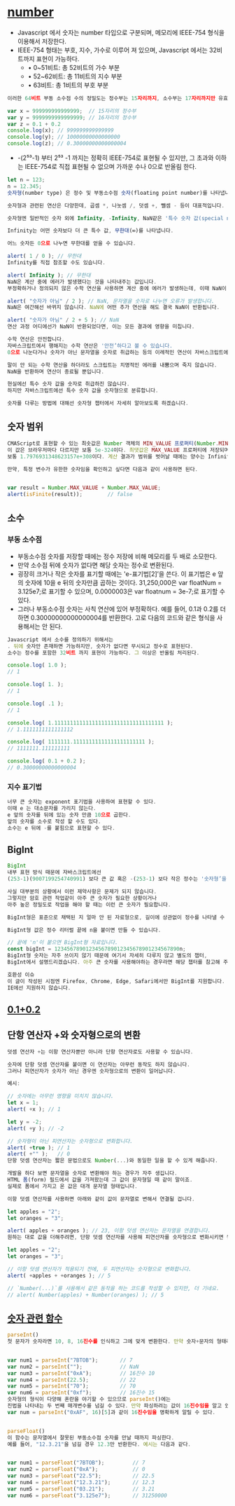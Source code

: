 # [number](https://ko.javascript.info/types)
* Javascript 에서 숫자는 number 타입으로 구분되며, 메모리에 IEEE-754 형식을 이용해서 저장한다.
* IEEE-754 형태는 부호, 지수, 가수로 이루어 져 있으며, Javascript 에서는 32비트까지 표현이 가능하다.
  * • 0~51비트: 총 52비트의 가수 부분
  * • 52~62비트: 총 11비트의 지수 부분
  * • 63비트: 총 1비트의 부호 부분  

```javascript
이러한 64비트 부동 소수점 수의 정밀도는 정수부는 15자리까지, 소수부는 17자리까지만 유효합니다. 아래 코드는 64비트 부동 소수점 수의 정밀도를 알아보는 예시입니다.

var x = 999999999999999;  // 15자리의 정수부
var y = 9999999999999999; // 16자리의 정수부
var z = 0.1 + 0.2
console.log(x); // 999999999999999
console.log(y); // 10000000000000000
console.log(z); // 0.30000000000000004
```

* -(2⁵³-1) 부터 2⁵³ -1 까지는 정확히 IEEE-754로 표현될 수 있지만, 그 초과와 이하 는 IEEE-754로 직접 표현될 수 없으며 가까운 수나 0으로 반올림 한다.

```javascript
let n = 123;
n = 12.345;
숫자형(number type) 은 정수 및 부동소수점 숫자(floating point number)를 나타냅니다.

숫자형과 관련된 연산은 다양한데, 곱셈 *, 나눗셈 /, 덧셈 +, 뺄셈 - 등이 대표적입니다.

숫자형엔 일반적인 숫자 외에 Infinity, -Infinity, NaN같은 '특수 숫자 값(special numeric value)'이 포함됩니다.

Infinity는 어떤 숫자보다 더 큰 특수 값, 무한대(∞)를 나타냅니다.

어느 숫자든 0으로 나누면 무한대를 얻을 수 있습니다.

alert( 1 / 0 ); // 무한대
Infinity를 직접 참조할 수도 있습니다.

alert( Infinity ); // 무한대
NaN은 계산 중에 에러가 발생했다는 것을 나타내주는 값입니다. 
부정확하거나 정의되지 않은 수학 연산을 사용하면 계산 중에 에러가 발생하는데, 이때 NaN이 반환됩니다.

alert( "숫자가 아님" / 2 ); // NaN, 문자열을 숫자로 나누면 오류가 발생합니다.
NaN은 여간해선 바뀌지 않습니다. NaN에 어떤 추가 연산을 해도 결국 NaN이 반환됩니다.

alert( "숫자가 아님" / 2 + 5 ); // NaN
연산 과정 어디에선가 NaN이 반환되었다면, 이는 모든 결과에 영향을 미칩니다.

수학 연산은 안전합니다.
자바스크립트에서 행해지는 수학 연산은 '안전’하다고 볼 수 있습니다.
0으로 나눈다거나 숫자가 아닌 문자열을 숫자로 취급하는 등의 이례적인 연산이 자바스크립트에선 가능합니다.

말이 안 되는 수학 연산을 하더라도 스크립트는 치명적인 에러를 내뿜으며 죽지 않습니다. 
NaN을 반환하며 연산이 종료될 뿐입니다.

현실에선 특수 숫자 값을 숫자로 취급하진 않습니다. 
하지만 자바스크립트에선 특수 숫자 값을 숫자형으로 분류합니다.

숫자를 다루는 방법에 대해선 숫자형 챕터에서 자세히 알아보도록 하겠습니다.
```

## 숫자 범위
```javascript
CMAScript로 표현할 수 있는 최솟값은 Number 객체의 MIN_VALUE 프로퍼티(Number.MIN_VALUE)에 저장된다. 
이 값은 브라우저마다 다르지만 보통 5e-324이다. 최댓값은 MAX_VALUE 프로퍼티에 저장되며, 
보통 1.7976931348623157e+308이다. 계산 결과가 범위를 벗어날 때에는 양수는 Infinity로, 음수는 -Infinity로 변환된다.

만약, 특정 변수가 유한한 숫자임을 확인하고 싶다면 다음과 같이 사용하면 된다.


var result = Number.MAX_VALUE + Number.MAX_VALUE;
alert(isFinite(result));		// false
```

## 소수
### 부동 소수점
* 부동소수점 숫자를 저장할 때에는 정수 저장에 비해 메모리를 두 배로 소모한다. 
* 만약 소수점 뒤에 숫자가 없다면 해당 숫자는 정수로 변환된다.
* 굉장히 크거나 작은 숫자를 표기할 때에는 'e-표기법[2]’을 쓴다. 이 표기법은 e 앞의 숫자에 10을 e 뒤의 숫자만큼 곱하는 것이다. 31,250,000은 var floatNum = 3.125e7;로 표기할 수 있으며, 0.0000003은 var floatnum = 3e-7;로 표기할 수 있다.
* 그러나 부동소수점 숫자는 사칙 연산에 있어 부정확하다. 예를 들어, 0.1과 0.2를 더하면 0.30000000000000004를 반환한다. 고로 다음의 코드와 같은 형식을 사용해서는 안 된다.

```javascript
Javascript 에서 소수를 정의하기 위해서는 
. 뒤에 숫자만 존재하면 가능하지만, 숫자가 없다면 무시되고 정수로 표현된다.
소수는 정수를 포함한 32비트 까지 표현이 가능하다. 그 이상은 반올림 처리된다.

console.log( 1.0 );
// 1

console.log( 1. );
// 1

console.log( .1 );
// 1

console.log( 1.11111111111111111111111111111111111 );
// 1.1111111111111112

console.log( 1111111.11111111111111111111111 );
// 1111111.111111111

console.log( 0.1 + 0.2 );
// 0.30000000000000004
```

### 지수 표기법
```javascript
너무 큰 숫자는 exponent 표기법을 사용하여 표현할 수 있다.
이때 e 는 대소문자를 가리지 않는다.
e 앞의 숫자를 뒤에 있는 숫자 만큼 10으로 곱한다.
앞의 숫자를 소수로 작성 할 수도 있다.
소수는 e 뒤에 -를 붙힘으로 표현할 수 있다.
```

## BigInt
```javascript
BigInt
내부 표현 방식 때문에 자바스크립트에선 
(253-1)(9007199254740991) 보다 큰 값 혹은 -(253-1) 보다 작은 정수는 '숫자형’을 사용해 나타낼 수 없습니다.

사실 대부분의 상황에서 이런 제약사항은 문제가 되지 않습니다. 
그렇지만 암호 관련 작업같이 아주 큰 숫자가 필요한 상황이거나 
아주 높은 정밀도로 작업을 해야 할 때는 이런 큰 숫자가 필요합니다.

BigInt형은 표준으로 채택된 지 얼마 안 된 자료형으로, 길이에 상관없이 정수를 나타낼 수 있습니다.

BigInt형 값은 정수 리터럴 끝에 n을 붙이면 만들 수 있습니다.

// 끝에 'n'이 붙으면 BigInt형 자료입니다.
const bigInt = 1234567890123456789012345678901234567890n;
BigInt형 숫자는 자주 쓰이지 않기 때문에 여기서 자세히 다루지 않고 별도의 챕터, 
BigInt에서 설명드리겠습니다. 아주 큰 숫자를 사용해야하는 경우라면 해당 챕터를 참고해 주시기바랍니다.

호환성 이슈
이 글이 작성된 시점엔 Firefox, Chrome, Edge, Safari에서만 BigInt를 지원합니다. 
IE에선 지원하지 않습니다.
```

## [0.1+0.2](https://velog.io/@coin46/0.1-0.2-0.3)

## 단항 연산자 +와 숫자형으로의 변환
```javascript
덧셈 연산자 +는 이항 연산자뿐만 아니라 단항 연산자로도 사용할 수 있습니다.

숫자에 단항 덧셈 연산자를 붙이면 이 연산자는 아무런 동작도 하지 않습니다. 
그러나 피연산자가 숫자가 아닌 경우엔 숫자형으로의 변환이 일어납니다.

예시:

// 숫자에는 아무런 영향을 미치지 않습니다.
let x = 1;
alert( +x ); // 1

let y = -2;
alert( +y ); // -2

// 숫자형이 아닌 피연산자는 숫자형으로 변화합니다.
alert( +true ); // 1
alert( +"" );   // 0
단항 덧셈 연산자는 짧은 문법으로도 Number(...)와 동일한 일을 할 수 있게 해줍니다.

개발을 하다 보면 문자열을 숫자로 변환해야 하는 경우가 자주 생깁니다. 
HTML 폼(form) 필드에서 값을 가져왔는데 그 값이 문자형일 때 같이 말이죠. 
실제로 폼에서 가지고 온 값은 대개 문자열 형태입니다.

이항 덧셈 연산자를 사용하면 아래와 같이 값이 문자열로 변해서 연결될 겁니다.

let apples = "2";
let oranges = "3";

alert( apples + oranges ); // 23, 이항 덧셈 연산자는 문자열을 연결합니다.
원하는 대로 값을 더해주려면, 단항 덧셈 연산자를 사용해 피연산자를 숫자형으로 변화시키면 됩니다.

let apples = "2";
let oranges = "3";

// 이항 덧셈 연산자가 적용되기 전에, 두 피연산자는 숫자형으로 변화합니다.
alert( +apples + +oranges ); // 5

// `Number(...)`를 사용해서 같은 동작을 하는 코드를 작성할 수 있지만, 더 기네요.
// alert( Number(apples) + Number(oranges) ); // 5
```

## [숫자 관련 함수](https://m.blog.naver.com/PostView.naver?isHttpsRedirect=true&blogId=dktmrorl&logNo=221735445026)
```javascript
parseInt()
첫 문자가 숫자라면 10, 8, 16진수를 인식하고 그에 맞게 변환한다. 만약 숫자+문자의 형태라면, 앞의 숫자만 반환한다.


var num1 = parseInt("7BTOB");		// 7
var num2 = parseInt("");			// NaN
var num3 = parseInt("0xA");			// 16진수 10
var num4 = parseInt(22.5);			// 22
var num5 = parseInt("70");			// 70
var num6 = parseInt("0xf");			// 16진수 15
숫자형의 형식이 다양해 혼란을 야기할 수 있으므로 parseInt()에는 
진법을 나타내는 두 번째 매개변수를 넘길 수 있다. 만약 파싱하려는 값이 16진수임을 알고 있다면 
var num = parseInt("0xAF", 16)[5]과 같이 16진수임을 명확하게 알릴 수 있다.


parseFloat()
이 함수는 문자열에서 잘못된 부동소수점 숫자를 만날 때까지 파싱한다. 
예를 들어, "12.3.21"을 넘길 경우 12.3만 반환한다. 예시는 다음과 같다.


var num1 = parseFloat("7BTOB");			// 7
var num2 = parseFloat("0xA");			// 0
var num3 = parseFloat("22.5");			// 22.5
var num4 = parseFloat("12.3.21");		// 12.3
var num5 = parseFloat("03.21");			// 3.21
var num6 = parseFloat("3.125e7");		// 31250000
```
